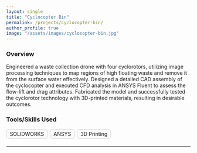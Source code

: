 ```yaml
---
layout: single
title: "Cyclocopter Bin"
permalink: /projects/cyclocopter-bin/
author_profile: true
image: "/assets/images/cyclocopter-bin.jpg"
---
```


### Overview
Engineered a waste collection drone with four cyclorotors, utilizing image processing techniques to map regions of high floating waste and remove it from the surface water effectively. Designed a detailed CAD assembly of the cyclocopter and executed CFD analysis in ANSYS Fluent to assess the flow-lift and drag attributes. Fabricated the model and successfully tested the cyclorotor technology with 3D-printed materials, resulting in desirable outcomes.

### Tools/Skills Used
<div style="display: flex; flex-wrap: wrap; gap: 6px; margin-top: 15px;">
  <div style="padding: 3px 9px; font-size: 14px; border: 1px solid #ccc; border-radius: 6px; background-color: #f9f9f9;">SOLIDWORKS</div>
  <div style="padding: 3px 9px; font-size: 14px; border: 1px solid #ccc; border-radius: 6px; background-color: #f9f9f9;">ANSYS</div>
  <div style="padding: 3px 9px; font-size: 14px; border: 1px solid #ccc; border-radius: 6px; background-color: #f9f9f9;">3D Printing</div>
</div>

<hr style="margin-top: 20px; border: 1px solid #ddd;">
